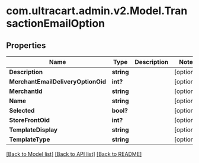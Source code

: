 # com.ultracart.admin.v2.Model.TransactionEmailOption
## Properties

Name | Type | Description | Notes
------------ | ------------- | ------------- | -------------
**Description** | **string** |  | [optional] 
**MerchantEmailDeliveryOptionOid** | **int?** |  | [optional] 
**MerchantId** | **string** |  | [optional] 
**Name** | **string** |  | [optional] 
**Selected** | **bool?** |  | [optional] 
**StoreFrontOid** | **int?** |  | [optional] 
**TemplateDisplay** | **string** |  | [optional] 
**TemplateType** | **string** |  | [optional] 


[[Back to Model list]](../README.md#documentation-for-models) [[Back to API list]](../README.md#documentation-for-api-endpoints) [[Back to README]](../README.md)

